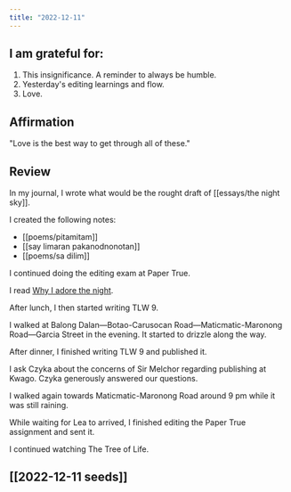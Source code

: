 ```yaml
---
title: "2022-12-11"
---
```

## I am grateful for:
1. This insignificance. A reminder to always be humble.
2. Yesterday's editing learnings and flow.
3. Love.

## Affirmation

"Love is the best way to get through all of these."

## Review

In my journal, I wrote what would be the rought draft of [[essays/the night sky]].

I created the following notes:
- [[poems/pitamitam]]
- [[say limaran pakanodnonotan]]
- [[poems/sa dilim]]

I continued doing the editing exam at Paper True.

I read [Why I adore the night](https://www.instapaper.com/read/1560053265).

After lunch, I then started writing TLW 9.

I walked at Balong Dalan—Botao-Carusocan Road—Maticmatic-Maronong Road—Garcia Street in the evening. It started to drizzle along the way.

After dinner, I finished writing TLW 9 and published it.

I ask Czyka about the concerns of Sir Melchor regarding publishing at Kwago. Czyka generously answered our questions.

I walked again towards Maticmatic-Maronong Road around 9 pm while it was still raining.

While waiting for Lea to arrived, I finished editing the Paper True assignment and sent it.

I continued watching The Tree of Life.

## [[2022-12-11 seeds]]
